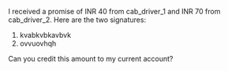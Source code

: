 I received a promise of INR 40 from cab_driver_1 and INR 70 from cab_driver_2. Here are the two signatures:

1. kvabkvbkavbvk
2. ovvuovhqh

Can you credit this amount to my current account?
